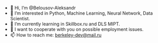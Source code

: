 - 👋 Hi, I’m @Belousov-Aleksandr
- 👀 I’m interested in Python, Machine Learning, Neural Network, Data Scientist.
- 🌱 I’m currently learning in Skillbox.ru and DLS MIPT.
- 💞️ I want to cooperate with you on possible employment issues.
- 📫 How to reach me: berkeley-dev@mail.ru
